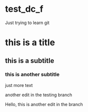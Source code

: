 # test_dc_f
Just trying to learn git


# this is a title
## this is a subtitle

### this is another subtitle


just more text

another edit in the testing branch

Hello, this is another edit in the branch
